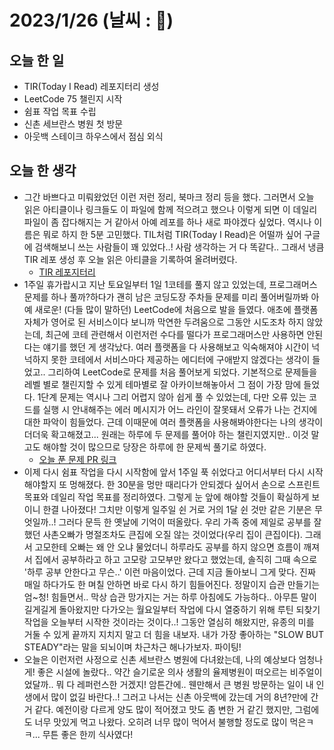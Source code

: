 # 2023/1/26 (날씨 : 🥶)

## 오늘 한 일

- TIR(Today I Read) 레포지터리 생성
- LeetCode 75 챌린지 시작
- 쉼표 작업 목표 수립
- 신촌 세브란스 병원 첫 방문
- 아웃백 스테이크 하우스에서 점심 외식

## 오늘 한 생각

- 그간 바쁘다고 미뤄왔었던 이런 저런 정리, 북마크 정리 등을 했다. 그러면서 오늘 읽은 아티클이나 링크들도 이 파일에 함께 적으려고 했으나 이렇게 되면 이 데일리 파일이 좀 잡다해지는 거 같아서 아예 레포를 하나 새로 파야겠다 싶었다. 역시나 이름은 뭐로 하지 한 5분 고민했다. TIL처럼 TIR(Today I Read)은 어떨까 싶어 구글에 검색해보니 쓰는 사람들이 꽤 있었다..! 사람 생각하는 거 다 똑같다.. 그래서 냉큼 TIR 레포 생성 후 오늘 읽은 아티클을 기록하여 올려버렸다.
  - [TIR 레포지터리](https://github.com/bohyunkang/TIR)
- 1주일 휴가랍시고 지난 토요일부터 1일 1코테를 풀지 않고 있었는데, 프로그래머스 문제를 하나 풀까?하다가 괜히 남은 코딩도장 주차들 문제를 미리 풀어버릴까봐 아예 새로운! (다들 많이 말하던) LeetCode에 처음으로 발을 들였다. 애초에 플랫폼 자체가 영어로 된 서비스이다 보니까 막연한 두려움으로 그동안 시도조차 하지 않았는데, 최근에 코테 관련해서 이런저런 수다를 떨다가 프로그래머스만 사용하면 안된다는 얘기를 했던 게 생각났다. 여러 플랫폼을 다 사용해보고 익숙해져야 시간이 넉넉하지 못한 코테에서 서비스마다 제공하는 에디터에 구애받지 않겠다는 생각이 들었고.. 그리하여 LeetCode로 문제를 처음 풀어보게 되었다.
기본적으로 문제들을 레벨 별로 챌린지할 수 있게 테마별로 잘 아카이브해놓아서 그 점이 가장 맘에 들었다. 1단계 문제는 역시나 그리 어렵지 않아 쉽게 풀 수 있었는데, 다만 오류 있는 코드를 실행 시 안내해주는 에러 메시지가 어느 라인이 잘못돼서 오류가 나는 건지에 대한 파악이 힘들었다. 근데 이때문에 여러 플랫폼을 사용해봐야한다는 나의 생각이 더더욱 확고해졌고... 원래는 하루에 두 문제를 풀어야 하는 챌린지였지만.. 이것 말고도 해야할 것이 많으므로 당장은 하루에 한 문제씩 풀기로 하였다.
  - [오늘 푼 문제 PR 링크](https://github.com/bohyunkang/coding-dojo/pull/160)
- 이제 다시 쉼표 작업을 다시 시작함에 앞서 1주일 푹 쉬었다고 어디서부터 다시 시작해야할지 또 멍해졌다. 한 30분을 멍만 때리다가 안되겠다 싶어서 손으로 스프린트 목표와 데일리 작업 목표를 정리하였다. 그렇게 눈 앞에 해야할 것들이 확실하게 보이니 한결 나아졌다! 그치만 이렇게 일주일 쉰 거로 거의 1달 쉰 것만 같은 기분은 무엇일까..!
그러다 문득 한 옛날에 기억이 떠올랐다. 우리 가족 중에 제일로 공부를 잘했던 사촌오빠가 명절조차도 큰집에 오질 않는 것이었다(우리 집이 큰집이다). 그래서 고모한테 오빠는 왜 안 오냐 물었더니 하루라도 공부를 하지 않으면 흐름이 깨져서 집에서 공부하라고 하고 고모랑 고모부만 왔다고 했었는데, 솔직히 그때 속으로 '하루 공부 안한다고 무슨..' 이런 마음이었다. 
근데 지금 돌아보니 그게 맞다. 진짜 매일 하다가도 한 며칠 안하면 바로 다시 하기 힘들어진다. 정말이지 습관 만들기는 엄~청! 힘들면서.. 막상 습관 망가지는 거는 하루 아침에도 가능하다.. 아무튼 말이 길게길게 돌아왔지만 다가오는 월요일부터 작업에 다시 열중하기 위해 루틴 되찾기 작업을 오늘부터 시작한 것이라는 것이다..! 그동안 열심히 해왔지만, 유종의 미를 거둘 수 있게 끝까지 지치지 말고 더 힘을 내보자. 내가 가장 좋아하는 "SLOW BUT STEADY"라는 말을 되뇌이며 차근차근 해나가보자. 파이팅!
- 오늘은 이런저런 사정으로 신촌 세브란스 병원에 다녀왔는데, 나의 예상보다 엄청나게! 좋은 시설에 놀랐다.. 약간 슬기로운 의사 생활의 율제병원이 떠오르는 비주얼이었달까.. 뭐 다 레퍼런스한 거겠지! 암튼간에.. 웬만해서 큰 병원 방문하는 일이 내 인생에서 많이 없길 바란다..! 그러고 나서는 신촌 아웃백에 갔는데 거의 8년?만에 간 거 같다. 예전이랑 다르게 양도 많이 적어졌고 맛도 좀 변한 거 같긴 했지만, 그럼에도 너무 맛있게 먹고 나왔다. 오히려 너무 많이 먹어서 불행할 정도로 많이 먹은ㅋㅋ... 무튼 좋은 한끼 식사였다!
